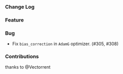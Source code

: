 ### Change Log

### Feature

### Bug

* Fix `bias_correction` in `AdamG` optimizer. (#305, #308)

### Contributions

thanks to @Vectorrent
